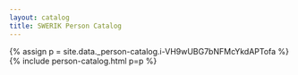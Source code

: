 ```yaml
---
layout: catalog
title: SWERIK Person Catalog
---
```

{% assign p = site.data._person-catalog.i-VH9wUBG7bNFMcYkdAPTofa %}
{% include person-catalog.html p=p %}

